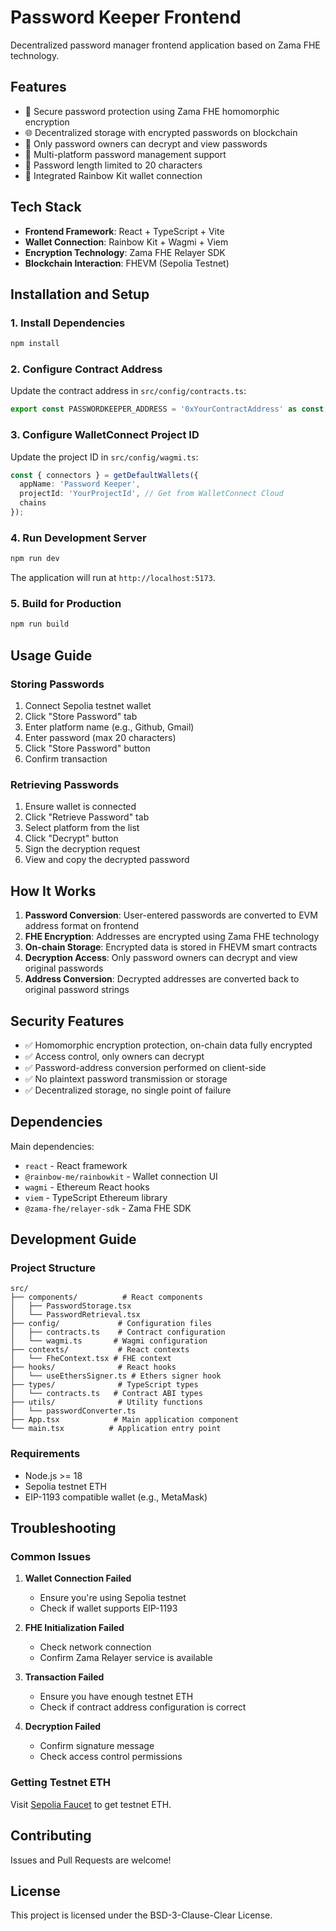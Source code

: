 # Password Keeper Frontend

Decentralized password manager frontend application based on Zama FHE technology.

## Features

- 🔐 Secure password protection using Zama FHE homomorphic encryption
- 🌐 Decentralized storage with encrypted passwords on blockchain
- 🔑 Only password owners can decrypt and view passwords
- 📱 Multi-platform password management support
- 🎯 Password length limited to 20 characters
- 🔗 Integrated Rainbow Kit wallet connection

## Tech Stack

- **Frontend Framework**: React + TypeScript + Vite
- **Wallet Connection**: Rainbow Kit + Wagmi + Viem
- **Encryption Technology**: Zama FHE Relayer SDK
- **Blockchain Interaction**: FHEVM (Sepolia Testnet)

## Installation and Setup

### 1. Install Dependencies

```bash
npm install
```

### 2. Configure Contract Address

Update the contract address in `src/config/contracts.ts`:

```typescript
export const PASSWORDKEEPER_ADDRESS = '0xYourContractAddress' as const;
```

### 3. Configure WalletConnect Project ID

Update the project ID in `src/config/wagmi.ts`:

```typescript
const { connectors } = getDefaultWallets({
  appName: 'Password Keeper',
  projectId: 'YourProjectId', // Get from WalletConnect Cloud
  chains
});
```

### 4. Run Development Server

```bash
npm run dev
```

The application will run at `http://localhost:5173`.

### 5. Build for Production

```bash
npm run build
```

## Usage Guide

### Storing Passwords

1. Connect Sepolia testnet wallet
2. Click "Store Password" tab
3. Enter platform name (e.g., Github, Gmail)
4. Enter password (max 20 characters)
5. Click "Store Password" button
6. Confirm transaction

### Retrieving Passwords

1. Ensure wallet is connected
2. Click "Retrieve Password" tab
3. Select platform from the list
4. Click "Decrypt" button
5. Sign the decryption request
6. View and copy the decrypted password

## How It Works

1. **Password Conversion**: User-entered passwords are converted to EVM address format on frontend
2. **FHE Encryption**: Addresses are encrypted using Zama FHE technology
3. **On-chain Storage**: Encrypted data is stored in FHEVM smart contracts
4. **Decryption Access**: Only password owners can decrypt and view original passwords
5. **Address Conversion**: Decrypted addresses are converted back to original password strings

## Security Features

- ✅ Homomorphic encryption protection, on-chain data fully encrypted
- ✅ Access control, only owners can decrypt
- ✅ Password-address conversion performed on client-side
- ✅ No plaintext password transmission or storage
- ✅ Decentralized storage, no single point of failure

## Dependencies

Main dependencies:

- `react` - React framework
- `@rainbow-me/rainbowkit` - Wallet connection UI
- `wagmi` - Ethereum React hooks
- `viem` - TypeScript Ethereum library
- `@zama-fhe/relayer-sdk` - Zama FHE SDK

## Development Guide

### Project Structure

```
src/
├── components/          # React components
│   ├── PasswordStorage.tsx
│   └── PasswordRetrieval.tsx
├── config/             # Configuration files
│   ├── contracts.ts    # Contract configuration
│   └── wagmi.ts       # Wagmi configuration
├── contexts/           # React contexts
│   └── FheContext.tsx # FHE context
├── hooks/              # React hooks
│   └── useEthersSigner.ts # Ethers signer hook
├── types/              # TypeScript types
│   └── contracts.ts   # Contract ABI types
├── utils/              # Utility functions
│   └── passwordConverter.ts
├── App.tsx            # Main application component
└── main.tsx          # Application entry point
```

### Requirements

- Node.js >= 18
- Sepolia testnet ETH
- EIP-1193 compatible wallet (e.g., MetaMask)

## Troubleshooting

### Common Issues

1. **Wallet Connection Failed**
   - Ensure you're using Sepolia testnet
   - Check if wallet supports EIP-1193

2. **FHE Initialization Failed**
   - Check network connection
   - Confirm Zama Relayer service is available

3. **Transaction Failed**
   - Ensure you have enough testnet ETH
   - Check if contract address configuration is correct

4. **Decryption Failed**
   - Confirm signature message
   - Check access control permissions

### Getting Testnet ETH

Visit [Sepolia Faucet](https://sepoliafaucet.com/) to get testnet ETH.

## Contributing

Issues and Pull Requests are welcome!

## License

This project is licensed under the BSD-3-Clause-Clear License.